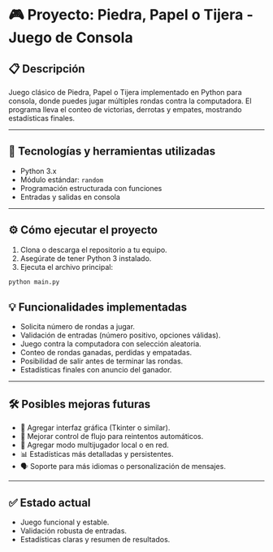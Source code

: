 # 🎮 Proyecto: Piedra, Papel o Tijera - Juego de Consola

## 📋 Descripción

Juego clásico de Piedra, Papel o Tijera implementado en Python para consola, donde puedes jugar múltiples rondas contra la computadora. El programa lleva el conteo de victorias, derrotas y empates, mostrando estadísticas finales.

---

## 🚀 Tecnologías y herramientas utilizadas

- Python 3.x  
- Módulo estándar: `random`  
- Programación estructurada con funciones  
- Entradas y salidas en consola  

---

## ⚙️ Cómo ejecutar el proyecto

1. Clona o descarga el repositorio a tu equipo.  
2. Asegúrate de tener Python 3 instalado.  
3. Ejecuta el archivo principal:

```bash
python main.py
```

## 💡 Funcionalidades implementadas

- Solicita número de rondas a jugar.  
- Validación de entradas (número positivo, opciones válidas).  
- Juego contra la computadora con selección aleatoria.  
- Conteo de rondas ganadas, perdidas y empatadas.  
- Posibilidad de salir antes de terminar las rondas.  
- Estadísticas finales con anuncio del ganador.  

---

## 🛠️ Posibles mejoras futuras

- 🎨 Agregar interfaz gráfica (Tkinter o similar).  
- 🔄 Mejorar control de flujo para reintentos automáticos.  
- 🧠 Agregar modo multijugador local o en red.  
- 📊 Estadísticas más detalladas y persistentes.  
- 🗣️ Soporte para más idiomas o personalización de mensajes.  

---

## ✅ Estado actual

- Juego funcional y estable.  
- Validación robusta de entradas.  
- Estadísticas claras y resumen de resultados.  
